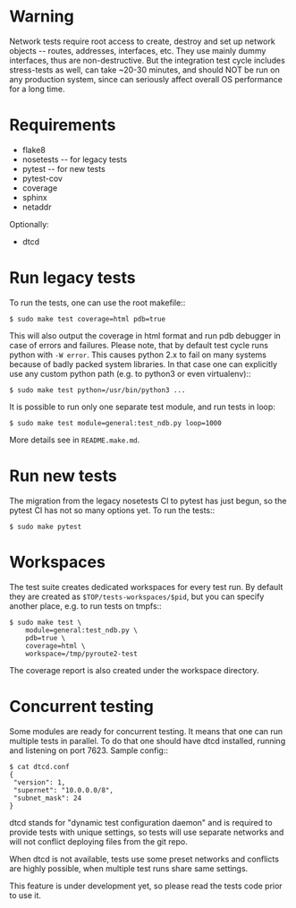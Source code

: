 Warning
=======

Network tests require root access to create, destroy
and set up network objects -- routes, addresses, interfaces,
etc. They use mainly dummy interfaces, thus are
non-destructive. But the integration test cycle includes
stress-tests as well, can take ~20-30 minutes, and should
NOT be run on any production system, since can seriously
affect overall OS performance for a long time.

Requirements
============

* flake8
* nosetests -- for legacy tests
* pytest -- for new tests
* pytest-cov
* coverage
* sphinx
* netaddr

Optionally:

* dtcd

Run legacy tests
================

To run the tests, one can use the root makefile::

    $ sudo make test coverage=html pdb=true

This will also output the coverage in html format and run
pdb debugger in case of errors and failures. Please note,
that by default test cycle runs python with `-W error`. This
causes python 2.x to fail on many systems because of badly
packed system libraries. In that case one can explicitly use
any custom python path (e.g. to python3 or even virtualenv)::

    $ sudo make test python=/usr/bin/python3 ...

It is possible to run only one separate test module, and run
tests in loop:

    $ sudo make test module=general:test_ndb.py loop=1000

More details see in `README.make.md`.

Run new tests
=============

The migration from the legacy nosetests CI to pytest has
just begun, so the pytest CI has not so many options yet.
To run the tests::

    $ sudo make pytest

Workspaces
==========

The test suite creates dedicated workspaces for every test
run. By default they are created as `$TOP/tests-workspaces/$pid`,
but you can specify another place, e.g. to run tests on tmpfs::

    $ sudo make test \
        module=general:test_ndb.py \
        pdb=true \
        coverage=html \
        workspace=/tmp/pyroute2-test

The coverage report is also created under the workspace directory.

Concurrent testing
==================

Some modules are ready for concurrent testing. It means that one
can run multiple tests in parallel. To do that one should have
dtcd installed, running and listening on port 7623. Sample config::

    $ cat dtcd.conf 
    {
     "version": 1,
     "supernet": "10.0.0.0/8",
     "subnet_mask": 24
    }

dtcd stands for "dynamic test configuration daemon" and is required
to provide tests with unique settings, so tests will use separate
networks and will not conflict deploying files from the git repo.

When dtcd is not available, tests use some preset networks and
conflicts are highly possible, when multiple test runs share
same settings.

This feature is under development yet, so please read the tests
code prior to use it.
